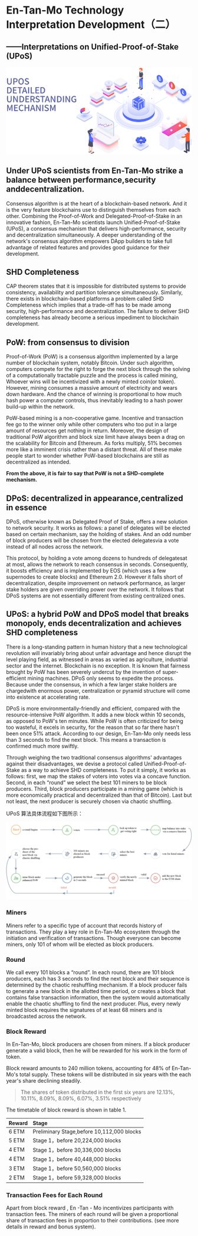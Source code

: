 # En-Tan-Mo Technology Interpretation Development（二）

## ——Interpretations on Unified-Proof-of-Stake (UPoS)

<img src="/images/skill/guide03_en.jpg"  >

## Under UPoS scientists from En-Tan-Mo strike a balance between performance,security anddecentralization.

Consensus algorithm is at the heart of a blockchain-based network. And it is the very feature blockchains use to distinguish themselves from each other. Combining the Proof-of-Work and Delegated-Proof-of-Stake in an innovative fashion, En-Tan-Mo scientists launch Unified-Proof-of-Stake (UPoS), a consensus mechanism that delivers high-performance, security and decentralization simultaneously. A deeper understanding of the network's consensus algorithm empowers DApp builders to take full advantage of related features and provides good guidance for their development.

## SHD Completeness

CAP theorem states that it is impossible for distributed systems to provide consistency, availability and partition tolerance simultaneously. Similarly, there exists in blockchain-based platforms a problem called SHD Completeness which implies that a trade-off has to be made among security, high-performance and decentralization. The failure to deliver SHD completeness has already become a serious impediment to blockchain development.

## PoW: from consensus to division

Proof-of-Work (PoW) is a consensus algorithm implemented by a large number of blockchain system, notably Bitcoin. Under such algorithm, computers compete for the right to forge the next block through the solving of a computationally tractable puzzle and the process is called mining, Whoever wins will be incentivized with a newly minted coin(or token). However, mining consumes a massive amount of electricity and wears down hardware. And the chance of winning is proportional to how much hash power a computer controls, thus inevitably leading to a hash power build-up within the network.

PoW-based mining is a non-cooperative game. Incentive and transaction fee go to the winner only while other computers who too put in a large amount of resources get nothing in return. Moreover, the design of traditional PoW algorithm and block size limit have always been a drag on the scalability for Bitcoin and Ethereum. As forks multiply, 51% becomes more like a imminent crisis rather than a distant threat. All of these make people start to wonder whether PoW-based blockchains are still as decentralized as intended.

**From the above, it is fair to say that PoW is not a SHD-complete mechanism.**

##  DPoS: decentralized in appearance,centralized in essence

DPoS, otherwise known as Delegated Proof of Stake, offers a new solution to network security. It works as follows: a panel of delegates will be elected based on certain mechanism, say the holding of stakes. And an odd number of block producers will be chosen from the elected delegatesvia a vote instead of all nodes across the network.

This protocol, by holding a vote among dozens to hundreds of delegatesat at most, allows the network to reach consensus in seconds. Consequently, it boosts efficiency and is implemented by EOS (which uses a few supernodes to create blocks) and Ethereum 2.0. However it falls short of decentralization, despite improvement on network performance, as larger stake holders are given overriding power over the network. It follows that DPoS systems are not essentially different from existing centralized ones.

## UPoS: a hybrid PoW and DPoS model that breaks monopoly, ends decentralization and achieves SHD completeness

There is a long-standing pattern in human history that a new technological revolution will invariably bring about unfair advantage and hence disrupt the level playing field, as witnessed in areas as varied as agriculture, industrial sector and the internet. Blockchain is no exception. It is known that fairness brought by PoW has been severely undercut by the invention of super-efficient mining machines. DPoS only seems to expedite the process. Because under the consensus, in which a few larger stake holders are chargedwith enormous power, centralization or pyramid structure will come into existence at accelerating rate.

DPoS is more environmentally-friendly and efficient, compared with the resource-intensive PoW algorithm. It adds a new block within 10 seconds, as opposed to PoW's ten minutes. While PoW is often criticized for being too wasteful, it excels in security, for the reason that so far there hasn't been once 51% attack. According to our design, En-Tan-Mo only needs less than 3 seconds to find the next block. This means a transaction is confirmed much more swiftly.

Through weighing the two traditional consensus algorithms' advantages against their disadvantages, we devise a protocol called Unified-Proof-of-Stake as a way to achieve SHD completeness. To put it simply, it works as follows: first, we map the stakes of voters into votes via a concave function. Second, in each “round” we select the best 101 miners to be block producers. Third, block producers participate in a mining game (which is more economically practical and decentralized than that of Bitcoin). Last but not least, the next producer is securely chosen via chaotic shuffling.

UPoS 算法具体流程如下图所示：

![UPoS 流程](/images/skill/upos_en.png)

### Miners

Miners refer to a specific type of account that records history of transactions. They play a key role in En-Tan-Mo ecosystem through the initiation and verification of transactions. Though everyone can become miners, only 101 of whom will be elected as block producers.

### Round

We call every 101 blocks a “round”. In each round, there are 101 block producers, each has 3 seconds to find the next block and their sequence is determined by the chaotic reshuffling mechanism. If a block producer fails to generate a new block in the allotted time period, or creates a block that contains false transaction information, then the system would automatically enable the chaotic shuffling to find the next producer. Plus, every newly minted block requires the signatures of at least 68 miners and is broadcasted across the network.

### Block Reward

In En-Tan-Mo, block producers are chosen from miners. If a block producer generate a valid block, then he will be rewarded for his work in the form of token.

Block reward amounts to 240 million tokens, accounting for 48% of En-Tan-Mo's total supply. These tokens will be distributed in six years with the each year's share declining steadily.

> The shares of token distributed in the first six years are 12.13%, 10.11%, 8.09%, 8.09%, 6.07%, 3.51% respectively

The timetable of block reward is shown in table 1.

| Reward  | Stage                          |
| ----- | :------------------------------- |
| 6 ETM | Preliminary Stage,before 10,112,000 blocks|
| 5 ETM | Stage 1，before 20,224,000 blocks  |
| 4 ETM | Stage 1，before 30,336,000 blocks  |
| 4 ETM | Stage 1，before 40,448,000 blocks  |
| 3 ETM | Stage 1，before 50,560,000 blocks  |
| 2 ETM | Stage 1，before 59,328,000 blocks  |

### Transaction Fees for Each Round

Apart from block reward , En -Tan - Mo incentivizes participants with transaction fees. The miners of each round will be given a proportional share of transaction fees in proportion to their contributions. (see more details in reward and bonus system).

